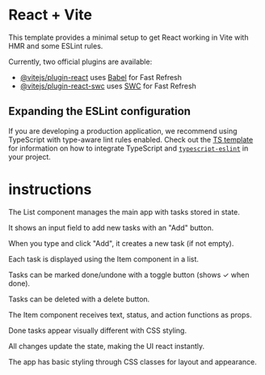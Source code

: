 # React + Vite

This template provides a minimal setup to get React working in Vite with HMR and some ESLint rules.

Currently, two official plugins are available:

- [@vitejs/plugin-react](https://github.com/vitejs/vite-plugin-react/blob/main/packages/plugin-react) uses [Babel](https://babeljs.io/) for Fast Refresh
- [@vitejs/plugin-react-swc](https://github.com/vitejs/vite-plugin-react/blob/main/packages/plugin-react-swc) uses [SWC](https://swc.rs/) for Fast Refresh

## Expanding the ESLint configuration

If you are developing a production application, we recommend using TypeScript with type-aware lint rules enabled. Check out the [TS template](https://github.com/vitejs/vite/tree/main/packages/create-vite/template-react-ts) for information on how to integrate TypeScript and [`typescript-eslint`](https://typescript-eslint.io) in your project.

# instructions
The List component manages the main app with tasks stored in state.

It shows an input field to add new tasks with an "Add" button.

When you type and click "Add", it creates a new task (if not empty).

Each task is displayed using the Item component in a list.

Tasks can be marked done/undone with a toggle button (shows ✓ when done).

Tasks can be deleted with a delete button.

The Item component receives text, status, and action functions as props.

Done tasks appear visually different with CSS styling.

All changes update the state, making the UI react instantly.

The app has basic styling through CSS classes for layout and appearance.